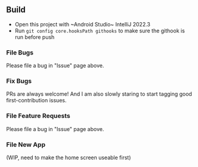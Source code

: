 ## Build

- Open this project with ~Android Studio~ IntelliJ 2022.3
- Run `git config core.hooksPath githooks` to make sure the githook is run before push

### File Bugs

Please file a bug in "Issue" page above. 

### Fix Bugs

PRs are always welcome! And I am also slowly staring to start tagging good first-contribution issues.

### File Feature Requests

Please file a bug in "Issue" page above. 

### File New App

(WIP, need to make the home screen useable first)
